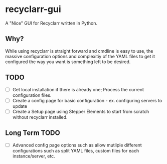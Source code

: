 # recyclarr-gui
A "Nice" GUI for Recyclarr written in Python.

## Why?
While using recyclarr is straight forward and cmdline is easy to use, the massive configuration options and complexitiy of the YAML files to get it configured the way you want is something left to be desired.

## TODO
- [ ] Get local installation if there is already one; Process the current configuration files.
- [ ] Create a config page for basic configuration - ex. configuring servers to update
- [ ] Create a Setup page using Stepper Elements to start from scratch without recyclarr installed.
## Long Term TODO
- [ ] Advanced config page options such as allow mutliple different configurations such as split YAML files, custom files for each instance/server, etc.